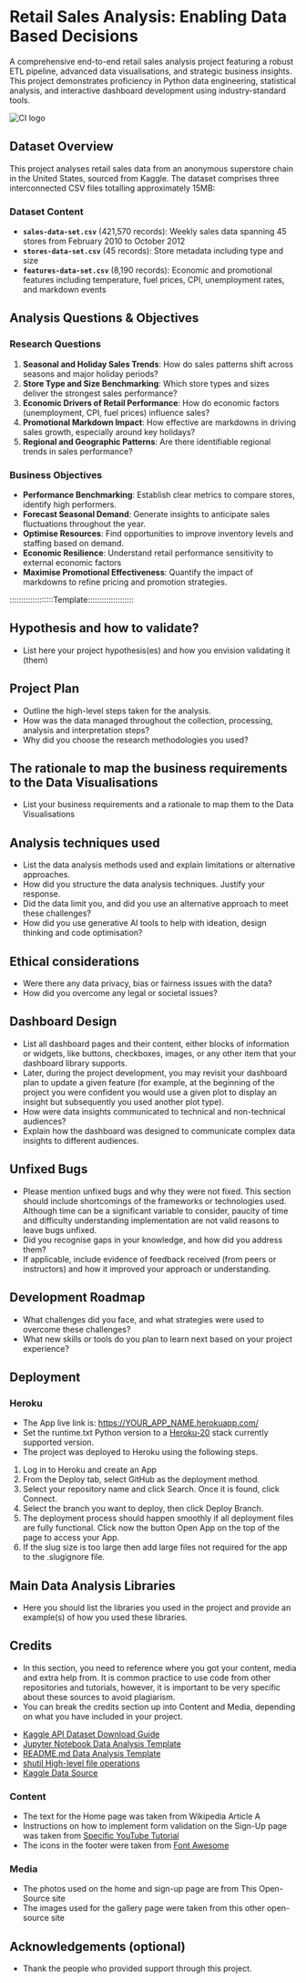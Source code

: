 # Retail Sales Analysis: Enabling Data Based Decisions

A comprehensive end-to-end retail sales analysis project featuring a robust ETL pipeline, advanced data visualisations, and strategic business insights. This project demonstrates proficiency in Python data engineering, statistical analysis, and interactive dashboard development using industry-standard tools.

![CI logo](https://codeinstitute.s3.amazonaws.com/fullstack/ci_logo_small.png)

## Dataset Overview
This project analyses retail sales data from an anonymous superstore chain in the United States, sourced from Kaggle. The dataset comprises three interconnected CSV files totalling approximately 15MB:

### Dataset Content
- **`sales-data-set.csv`** (421,570 records): Weekly sales data spanning 45 stores from February 2010 to October 2012
- **`stores-data-set.csv`** (45 records): Store metadata including type and size
- **`features-data-set.csv`** (8,190 records): Economic and promotional features including temperature, fuel prices, CPI, unemployment rates, and markdown events

## Analysis Questions & Objectives

### Research Questions
1. **Seasonal and Holiday Sales Trends**: How do sales patterns shift across seasons and major holiday periods?
2. **Store Type and Size Benchmarking**: Which store types and sizes deliver the strongest sales performance?
3. **Economic Drivers of Retail Performance**: How do economic factors (unemployment, CPI, fuel prices) influence sales?
4. **Promotional Markdown Impact**: How effective are markdowns in driving sales growth, especially around key holidays?
5. **Regional and Geographic Patterns**: Are there identifiable regional trends in sales performance?

### Business Objectives
- **Performance Benchmarking**: Establish clear metrics to compare stores, identify high performers.
- **Forecast Seasonal Demand**: Generate insights to anticipate sales fluctuations throughout the year.
- **Optimise Resources**: Find opportunities to improve inventory levels and staffing based on demand.
- **Economic Resilience**: Understand retail performance sensitivity to external economic factors
- **Maximise Promotional Effectiveness**: Quantify the impact of markdowns to refine pricing and promotion strategies.


:::::::::::::::::::Template::::::::::::::::::::

## Hypothesis and how to validate?
* List here your project hypothesis(es) and how you envision validating it (them) 

## Project Plan
* Outline the high-level steps taken for the analysis.
* How was the data managed throughout the collection, processing, analysis and interpretation steps?
* Why did you choose the research methodologies you used?

## The rationale to map the business requirements to the Data Visualisations
* List your business requirements and a rationale to map them to the Data Visualisations

## Analysis techniques used
* List the data analysis methods used and explain limitations or alternative approaches.
* How did you structure the data analysis techniques. Justify your response.
* Did the data limit you, and did you use an alternative approach to meet these challenges?
* How did you use generative AI tools to help with ideation, design thinking and code optimisation?

## Ethical considerations
* Were there any data privacy, bias or fairness issues with the data?
* How did you overcome any legal or societal issues?

## Dashboard Design
* List all dashboard pages and their content, either blocks of information or widgets, like buttons, checkboxes, images, or any other item that your dashboard library supports.
* Later, during the project development, you may revisit your dashboard plan to update a given feature (for example, at the beginning of the project you were confident you would use a given plot to display an insight but subsequently you used another plot type).
* How were data insights communicated to technical and non-technical audiences?
* Explain how the dashboard was designed to communicate complex data insights to different audiences. 

## Unfixed Bugs
* Please mention unfixed bugs and why they were not fixed. This section should include shortcomings of the frameworks or technologies used. Although time can be a significant variable to consider, paucity of time and difficulty understanding implementation are not valid reasons to leave bugs unfixed.
* Did you recognise gaps in your knowledge, and how did you address them?
* If applicable, include evidence of feedback received (from peers or instructors) and how it improved your approach or understanding.

## Development Roadmap
* What challenges did you face, and what strategies were used to overcome these challenges?
* What new skills or tools do you plan to learn next based on your project experience? 

## Deployment
### Heroku

* The App live link is: https://YOUR_APP_NAME.herokuapp.com/ 
* Set the runtime.txt Python version to a [Heroku-20](https://devcenter.heroku.com/articles/python-support#supported-runtimes) stack currently supported version.
* The project was deployed to Heroku using the following steps.

1. Log in to Heroku and create an App
2. From the Deploy tab, select GitHub as the deployment method.
3. Select your repository name and click Search. Once it is found, click Connect.
4. Select the branch you want to deploy, then click Deploy Branch.
5. The deployment process should happen smoothly if all deployment files are fully functional. Click now the button Open App on the top of the page to access your App.
6. If the slug size is too large then add large files not required for the app to the .slugignore file.


## Main Data Analysis Libraries
* Here you should list the libraries you used in the project and provide an example(s) of how you used these libraries.


## Credits 

* In this section, you need to reference where you got your content, media and extra help from. It is common practice to use code from other repositories and tutorials, however, it is important to be very specific about these sources to avoid plagiarism. 
* You can break the credits section up into Content and Media, depending on what you have included in your project. 

- [Kaggle API Dataset Download Guide](https://github.com/Kaggle/kagglehub/blob/main/README.md#download-dataset)
- [Jupyter Notebook Data Analysis Template](https://raw.githubusercontent.com/Code-Institute-Org/data-analytics-template/refs/heads/main/jupyter_notebooks/Notebook_Template.ipynb)
- [README.md Data Analysis Template](https://raw.githubusercontent.com/Code-Institute-Solutions/da-README-template/refs/heads/main/README.md)
- [shutil High-level file operations](https://docs.python.org/3/library/shutil.html)
- [Kaggle Data Source](https://www.kaggle.com/datasets/manjeetsingh/retaildataset/data)

### Content 

- The text for the Home page was taken from Wikipedia Article A
- Instructions on how to implement form validation on the Sign-Up page was taken from [Specific YouTube Tutorial](https://www.youtube.com/)
- The icons in the footer were taken from [Font Awesome](https://fontawesome.com/)

### Media

- The photos used on the home and sign-up page are from This Open-Source site
- The images used for the gallery page were taken from this other open-source site



## Acknowledgements (optional)
* Thank the people who provided support through this project.